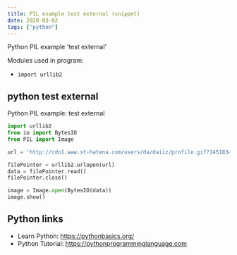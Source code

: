 ```yaml
---
title: PIL example test external (snippet)
date: 2020-03-02
tags: ["python"]
---
```

Python PIL example 'test external'


Modules used in program: 
* `import urllib2`

## python test external

Python PIL example: test external

```python
import urllib2
from io import BytesIO
from PIL import Image

url = 'http://cdn1.www.st-hatena.com/users/da/daiiz/profile.gif?1451834248'

filePointer = urllib2.urlopen(url)
data = filePointer.read()
filePointer.close()

image = Image.open(BytesIO(data))
image.show()


```

## Python links

- Learn Python: https://pythonbasics.org/
- Python Tutorial: https://pythonprogramminglanguage.com
